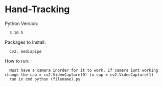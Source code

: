# Hand-Tracking

Python Version: 

      3.10.5
Packages to Install: 

      Cv2, mediapipe
      
How to run: 

      Must have a camera inorder for it to work. If camera isnt working change the cap = cv2.VideoCapture(0) to cap = cv2.VideoCapture(1)
      run in cmd python (filename).py
